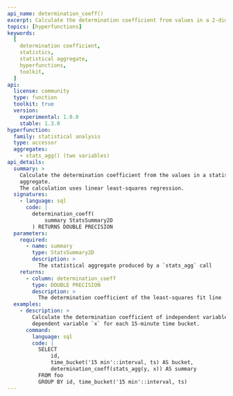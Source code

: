 ```yaml
---
api_name: determination_coeff()
excerpt: Calculate the determination coefficient from values in a 2-dimensional statistical aggregate
topics: [hyperfunctions]
keywords:
  [
    determination coefficient,
    statistics,
    statistical aggregate,
    hyperfunctions,
    toolkit,
  ]
api:
  license: community
  type: function
  toolkit: true
  version:
    experimental: 1.0.0
    stable: 1.3.0
hyperfunction:
  family: statistical analysis
  type: accessor
  aggregates:
    - stats_agg() (two variables)
api_details:
  summary: >
    Calculate the determination coefficient from the values in a statistical
    aggregate.
    The calculation uses linear least-squares regression.
  signatures:
    - language: sql
      code: |
        determination_coeff(
            summary StatsSummary2D
        ) RETURNS DOUBLE PRECISION
  parameters:
    required:
      - name: summary
        type: StatsSummary2D
        description: >
          The statistical aggregate produced by a `stats_agg` call
    returns:
      - column: determination_coeff
        type: DOUBLE PRECISION
        description: >
          The determination coefficient of the least-squares fit line
  examples:
    - description: >
        Calculate the determination coefficient of independent variable `y` and
        dependent variable `x` for each 15-minute time bucket.
      command:
        language: sql
        code: |
          SELECT
              id,
              time_bucket('15 min'::interval, ts) AS bucket,
              determination_coeff(stats_agg(y, x)) AS summary
          FROM foo
          GROUP BY id, time_bucket('15 min'::interval, ts)
---
```


